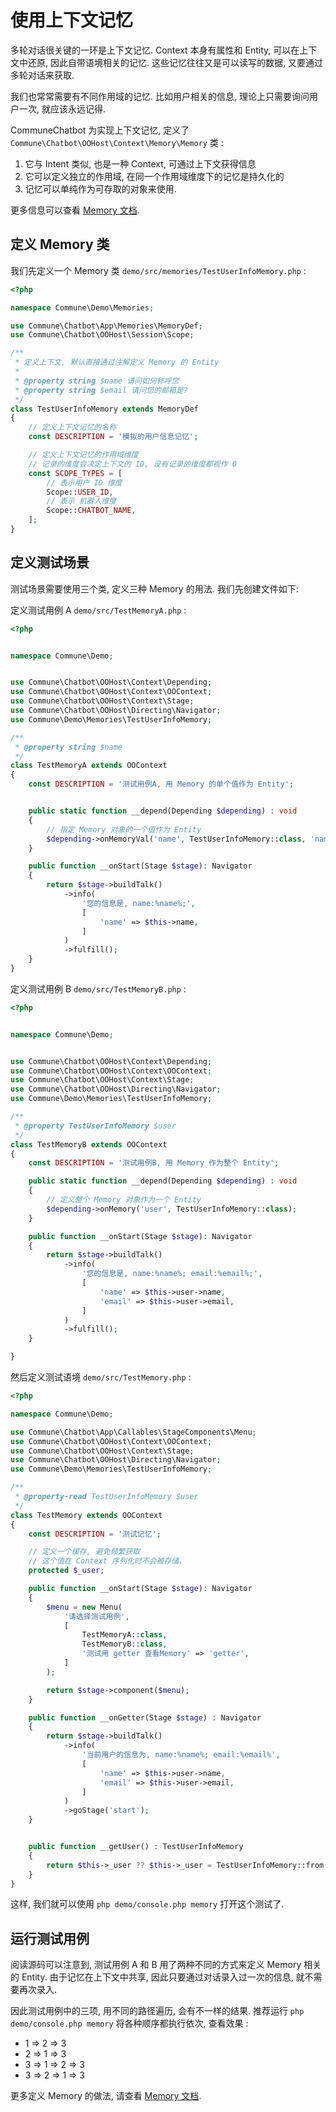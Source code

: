 # 使用上下文记忆

多轮对话很关键的一环是上下文记忆.
Context 本身有属性和 Entity, 可以在上下文中还原,
因此自带语境相关的记忆.
这些记忆往往又是可以读写的数据, 又要通过多轮对话来获取.

我们也常常需要有不同作用域的记忆. 比如用户相关的信息, 理论上只需要询问用户一次,
就应该永远记得.

CommuneChatbot 为实现上下文记忆, 定义了 ```Commune\Chatbot\OOHost\Context\Memory\Memory``` 类 :

1. 它与 Intent 类似, 也是一种 Context, 可通过上下文获得信息
1. 它可以定义独立的作用域, 在同一个作用域维度下的记忆是持久化的
1. 记忆可以单纯作为可存取的对象来使用.

更多信息可以查看 [Memory 文档](/zh-cn/dm/memory.md).


## 定义 Memory 类

我们先定义一个 Memory 类 ```demo/src/memories/TestUserInfoMemory.php``` :

```php
<?php

namespace Commune\Demo\Memories;

use Commune\Chatbot\App\Memories\MemoryDef;
use Commune\Chatbot\OOHost\Session\Scope;

/**
 * 定义上下文, 默认直接通过注解定义 Memory 的 Entity
 *
 * @property string $name 请问如何称呼您
 * @property string $email 请问您的邮箱是?
 */
class TestUserInfoMemory extends MemoryDef
{
    // 定义上下文记忆的名称
    const DESCRIPTION = '模拟的用户信息记忆';

    // 定义上下文记忆的作用域维度
    // 记录的维度会决定上下文的 ID, 没有记录的维度都视作 0
    const SCOPE_TYPES = [
        // 表示用户 ID 维度
        Scope::USER_ID,
        // 表示 机器人维度
        Scope::CHATBOT_NAME,
    ];
}
```

## 定义测试场景

测试场景需要使用三个类, 定义三种 Memory 的用法. 我们先创建文件如下:

定义测试用例 A ```demo/src/TestMemoryA.php``` :

```php
<?php


namespace Commune\Demo;


use Commune\Chatbot\OOHost\Context\Depending;
use Commune\Chatbot\OOHost\Context\OOContext;
use Commune\Chatbot\OOHost\Context\Stage;
use Commune\Chatbot\OOHost\Directing\Navigator;
use Commune\Demo\Memories\TestUserInfoMemory;

/**
 * @property string $name
 */
class TestMemoryA extends OOContext
{
    const DESCRIPTION = '测试用例A, 用 Memory 的单个值作为 Entity';


    public static function __depend(Depending $depending) : void
    {
        // 指定 Memory 对象的一个值作为 Entity
        $depending->onMemoryVal('name', TestUserInfoMemory::class, 'name');
    }

    public function __onStart(Stage $stage): Navigator
    {
        return $stage->buildTalk()
            ->info(
                '您的信息是, name:%name%;',
                [
                    'name' => $this->name,
                ]
            )
            ->fulfill();
    }
}
```

定义测试用例 B ```demo/src/TestMemoryB.php``` :

```php
<?php


namespace Commune\Demo;


use Commune\Chatbot\OOHost\Context\Depending;
use Commune\Chatbot\OOHost\Context\OOContext;
use Commune\Chatbot\OOHost\Context\Stage;
use Commune\Chatbot\OOHost\Directing\Navigator;
use Commune\Demo\Memories\TestUserInfoMemory;

/**
 * @property TestUserInfoMemory $user
 */
class TestMemoryB extends OOContext
{
    const DESCRIPTION = '测试用例B, 用 Memory 作为整个 Entity';

    public static function __depend(Depending $depending) : void
    {
        // 定义整个 Memory 对象作为一个 Entity
        $depending->onMemory('user', TestUserInfoMemory::class);
    }

    public function __onStart(Stage $stage): Navigator
    {
        return $stage->buildTalk()
            ->info(
                '您的信息是, name:%name%; email:%email%;',
                [
                    'name' => $this->user->name,
                    'email' => $this->user->email,
                ]
            )
            ->fulfill();
    }

}
```

然后定义测试语境 ```demo/src/TestMemory.php``` :

```php
<?php

namespace Commune\Demo;

use Commune\Chatbot\App\Callables\StageComponents\Menu;
use Commune\Chatbot\OOHost\Context\OOContext;
use Commune\Chatbot\OOHost\Context\Stage;
use Commune\Chatbot\OOHost\Directing\Navigator;
use Commune\Demo\Memories\TestUserInfoMemory;

/**
 * @property-read TestUserInfoMemory $user
 */
class TestMemory extends OOContext
{
    const DESCRIPTION = '测试记忆';

    // 定义一个缓存, 避免频繁获取
    // 这个值在 Context 序列化时不会被存储.
    protected $_user;

    public function __onStart(Stage $stage): Navigator
    {
        $menu = new Menu(
            '请选择测试用例',
            [
                TestMemoryA::class,
                TestMemoryB::class,
                '测试用 getter 查看Memory' => 'getter',
            ]
        );

        return $stage->component($menu);
    }

    public function __onGetter(Stage $stage) : Navigator
    {
        return $stage->buildTalk()
            ->info(
                '当前用户的信息为, name:%name%; email:%email%',
                [
                    'name' => $this->user->name,
                    'email' => $this->user->email,
                ]
            )
            ->goStage('start');
    }


    public function __getUser() : TestUserInfoMemory
    {
        return $this->_user ?? $this->_user = TestUserInfoMemory::from($this);
    }
}
```

这样, 我们就可以使用 ```php demo/console.php memory``` 打开这个测试了.

## 运行测试用例

阅读源码可以注意到, 测试用例 A 和 B 用了两种不同的方式来定义 Memory 相关的 Entity.
由于记忆在上下文中共享, 因此只要通过对话录入过一次的信息, 就不需要再次录入.

因此测试用例中的三项, 用不同的路径遍历, 会有不一样的结果. 推荐运行 ```php demo/console.php memory``` 将各种顺序都执行依次, 查看效果 :

- 1 => 2 => 3
- 2 => 1 => 3
- 3 => 1 => 2 => 3
- 3 => 2 => 1 => 3

更多定义 Memory 的做法, 请查看 [Memory 文档](/zh-cn/dm/memory.md).

